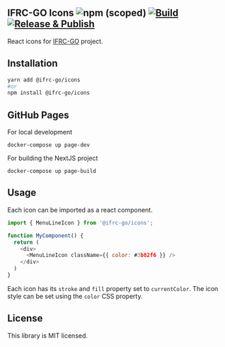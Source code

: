 ## IFRC-GO Icons ![npm (scoped)](https://img.shields.io/npm/v/@ifrc-go/icons) [![Build](https://github.com/IFRCGo/go-icons/actions/workflows/ci.yml/badge.svg)](https://github.com/IFRCGo/go-icons/actions/workflows/ci.yml) [![Release & Publish](https://github.com/IFRCGo/go-icons/actions/workflows/release.yml/badge.svg)](https://github.com/IFRCGo/go-icons/actions/workflows/release.yml)
React icons for [IFRC-GO](https://github.com/IFRCGo/) project.

## Installation
```sh
yarn add @ifrc-go/icons
#or
npm install @ifrc-go/icons
```

## GitHub Pages
For local development
```
docker-compose up page-dev
```

For building the NextJS project
```
docker-compose up page-build
```

## Usage

Each icon can be imported as a react component.
```js
import { MenuLineIcon } from '@ifrc-go/icons';

function MyComponent() {
  return (
    <div>
      <MenuLineIcon className={{ color: #3b82f6 }} />
    </div>
  )
}
```
Each icon has its `stroke` and `fill` property set to `currentColor`.  The icon style can be set using the `color` CSS property.

## License

This library is MIT licensed.
